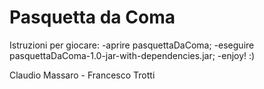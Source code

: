 # Pasquetta da Coma

Istruzioni per giocare:
-aprire pasquettaDaComa;
-eseguire pasquettaDaComa-1.0-jar-with-dependencies.jar;
-enjoy! :)

Claudio Massaro - Francesco Trotti

